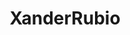 ---
title: XanderRubio
github: https://github.com/XanderRubio
mode: dark
transition: 3s
archetype:
  - Little Bit of Everything
---